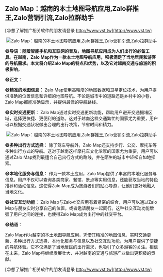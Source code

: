 ## **Zalo Map：越南的本土地图导航应用,Zalo群推王,Zalo营销引流,Zalo拉群助手**

[😍想了解推广相关软件的朋友请登录 http://www.vst.tw](http://www.vst.tw)

 <center><img src="https://vst.tw/MP4/tuiguang/png/7.png" alt="Zalo Map：越南的本土地图导航应用,Zalo群推王,Zalo营销引流,Zalo拉群助手"></center>

**😄导语：随着智能手机和互联网的普及，地图导航应用成为人们出行的必备工具。在越南，Zalo Map作为一款本土地图导航应用，积极满足了当地居民和游客的导航需求。本文将介绍Zalo Map的特点和优势，以及它对越南交通与旅游的积极影响。**

**😄正文：**

**😄精准的地图信息：**
Zalo Map使用高精度的地图数据和卫星定位技术，为用户提供准确的位置信息和详细的地图导航。不论是城市中的道路还是乡村中的小巷，Zalo Map都能准确显示，并提供最佳的导航路线。

**😄实时交通更新：**
Zalo Map通过实时交通更新功能，帮助用户避开交通拥堵区域，选择更快捷、更便利的道路。这对于越南这样交通繁忙的国家尤为重要，用户可以根据交通状况做出合理的出行决策，节省时间和精力。

 <center><img src="https://vst.tw/MP4/tuiguang/png/0.png" alt="Zalo Map：越南的本土地图导航应用,Zalo群推王,Zalo营销引流,Zalo拉群助手"></center>

**😄多种出行方式选择：**
除了驾车导航外，Zalo Map还支持步行、公交、摩托车等多种出行方式的导航。这对于越南这样摩托车文化浓厚的国家尤为重要，用户可以通过Zalo Map找到最适合自己出行方式的路线，并在陌生的城市中轻松自如地探索。

**😄本地化服务与信息：**
作为一款本土应用，Zalo Map提供了丰富的本地化服务与信息。用户不仅可以查询各类商家、餐馆、景点等实用信息，还能获取当地的特色推荐和活动信息。这使得Zalo Map成为旅游者们的贴心导游，让他们更好地融入当地文化。

**😄社交互动功能：**
Zalo Map与Zalo社交应用有着紧密的结合，用户可以通过Zalo Map与朋友实时分享自己的位置，或者邀请朋友一起同行。这种社交互动功能增强了用户之间的连接，也使得Zalo Map成为出行中的社交平台。

**😄结语：**

Zalo Map作为越南的本土地图导航应用，凭借其精准的地图信息、实时交通更新、多种出行方式选择、本地化服务与信息以及社交互动功能，为用户提供了便捷的导航体验。它不仅满足了当地居民的出行需求，也吸引了众多游客的关注。相信在未来，Zalo Map将继续发展壮大，并对越南的交通与旅游产业做出更积极的贡献。

[😍想了解推广相关软件的朋友请登录 http://www.vst.tw](http://www.vst.tw)



